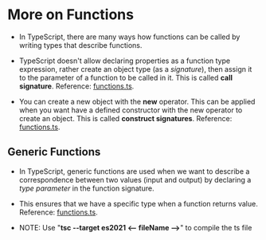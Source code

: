 <h1>More on Functions</h1>

- In TypeScript, there are many ways how functions can be called by writing types that describe functions.

- TypeScript doesn't allow declaring properties as a function type expression, rather create an object type (as a _signature_), then assign it to the parameter of a function to be called in it. This is called **call signature**. Reference: [functions.ts](functions.ts).

- You can create a new object with the **new** operator. This can be applied when you want have a defined constructor with the new operator to create an object. This is called **construct signatures**. Reference: [functions.ts](functions.ts).

<h2>Generic Functions</h2>

- In TypeScript, generic functions are used when we want to describe a correspondence between two values (input and output) by declaring a _type parameter_ in the function signature.

- This ensures that we have a specific type when a function returns value. Reference: [functions.ts](functions.ts).

- NOTE: Use "**tsc --target es2021 <-- fileName -->**" to compile the ts file
